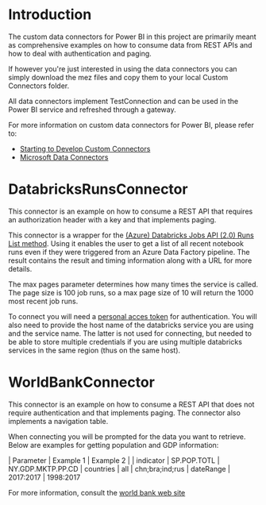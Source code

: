 # Introduction

The custom data connectors for Power BI in this project are primarily meant as comprehensive examples on how to consume data from REST APIs and how to deal with authentication and paging. 

If however you're just interested in using the data connectors you can simply download the mez files and copy them to your local Custom Connectors folder.

All data connectors implement TestConnection and can be used in the Power BI service and refreshed through a gateway.

For more information on custom data connectors for Power BI, please refer to:

* [Starting to Develop Custom Connectors](https://docs.microsoft.com/en-us/power-query/startingtodevelopcustomconnectors)
* [Microsoft Data Connectors](https://github.com/Microsoft/DataConnectors)

# DatabricksRunsConnector

This connector is an example on how to consume a REST API that requires an authorization header with a key and that implements paging.

This connector is a wrapper for the [(Azure) Databricks Jobs API (2.0) Runs List method](https://docs.azuredatabricks.net/api/latest/jobs.html#runs-list). 
Using it enables the user to get a list of all recent notebook runs even if they were triggered from an Azure Data Factory pipeline. 
The result contains the result and timing information along with a URL for more details.

The max pages parameter determines how many times the service is called. The page size is 100 job runs, so a max page size of 10 will return the 1000 most recent job runs. 

To connect you will need a [personal acces token](https://docs.azuredatabricks.net/api/latest/authentication.html) for authentication. 
You will also need to provide the host name of the databricks service you are using and the service name. 
The latter is not used for connecting, but needed to be able to store multiple credentials if you are using multiple databricks services in the same region (thus on the same host).

# WorldBankConnector

This connector is an example on how to consume a REST API that does not require authentication and that implements paging. 
The connector also implements a navigation table.

When connecting you will be prompted for the data you want to retrieve. Below are examples for getting population and GDP information:

| Parameter | Example 1 | Example 2
|
| indicator | SP.POP.TOTL | NY.GDP.MKTP.PP.CD
| countries | all | chn;bra;ind;rus
| dateRange | 2017:2017 | 1998:2017

For more information, consult the [world bank web site](https://datahelpdesk.worldbank.org/knowledgebase/articles/898581-basic-api-call-structures)

